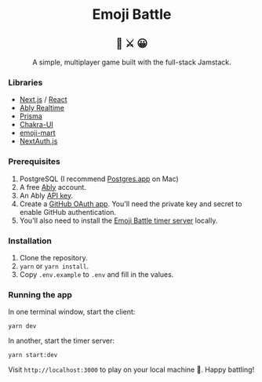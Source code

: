 <h1 align="center">Emoji Battle</h1>
<h2 align="center">🤪 ⚔️ 😀</h2>

<p align="center">
A simple, multiplayer game built with the full-stack Jamstack.
</p>

### Libraries

- [Next.js](https://nextjs.org/) / [React](https://reactjs.org/)
- [Ably Realtime](https://github.com/ably)
- [Prisma](https://www.prisma.io/)
- [Chakra-UI](https://chakra-ui.com/)
- [emoji-mart](https://github.com/missive/emoji-mart)
- [NextAuth.js](https://next-auth.js.org/)

### Prerequisites

1. PostgreSQL (I recommend [Postgres.app](https://postgresapp.com/) on Mac)
1. A free [Ably](https://ably.com/) account.
1. An Ably [API key](https://faqs.ably.com/setting-up-and-managing-api-keys).
1. Create a [GitHub OAuth app](https://docs.github.com/en/developers/apps/building-oauth-apps/creating-an-oauth-app). You'll need the private key and secret to enable GitHub authentication.
1. You'll also need to install the [Emoji Battle timer server](https://github.com/mcavaliere/emoji-battle-api) locally.

### Installation

1. Clone the repository.
2. `yarn` or `yarn install`.
3. Copy `.env.example` to `.env` and fill in the values.

### Running the app

In one terminal window, start the client:

`yarn dev`

In another, start the timer server:

`yarn start:dev`

Visit `http://localhost:3000` to play on your local machine 🎉. Happy battling!
